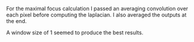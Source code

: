 For the maximal focus calculation I passed an averaging convolution over each pixel before computing the laplacian. 
I also averaged the outputs at the end.

A window size of 1 seemed to produce the best results.